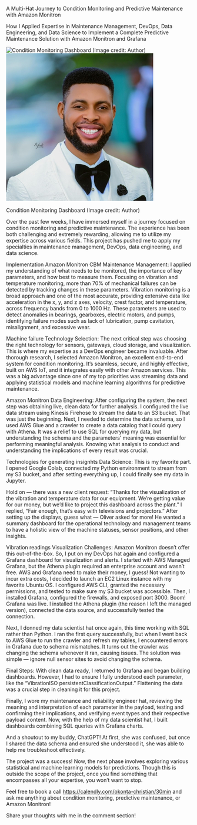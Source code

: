 A Multi-Hat Journey to Condition Monitoring and Predictive Maintenance with Amazon Monitron






How I Applied Expertise in Maintenance Management, DevOps, Data Engineering, and Data Science to Implement a Complete Predictive Maintenance Solution with Amazon Monitron and Grafana



![Condition Monitoring Dashboard (Image credit: Author)](https://raw.githubusercontent.com/chrisdgenius/data-engineering-portfolio/blob/main/assets/profile.jpg)
![Condition Monitoring Dashboard](https://raw.githubusercontent.com/chrisdgenius/data-engineering-portfolio/main/assets/profile.jpg)


Condition Monitoring Dashboard (Image credit: Author)




Over the past few weeks, I have immersed myself in a journey focused on condition monitoring and predictive maintenance. The experience has been both challenging and extremely rewarding, allowing me to utilize my expertise across various fields. This project has pushed me to apply my specialties in maintenance management, DevOps, data engineering, and data science.


Implementation Amazon Monitron CBM
Maintenance Management: I applied my understanding of what needs to be monitored, the importance of key parameters, and how best to measure them. Focusing on vibration and temperature monitoring, more than 70% of mechanical failures can be detected by tracking changes in these parameters. Vibration monitoring is a broad approach and one of the most accurate, providing extensive data like acceleration in the x, y, and z axes, velocity, crest factor, and temperature, across frequency bands from 0 to 1000 Hz. These parameters are used to detect anomalies in bearings, gearboxes, electric motors, and pumps, identifying failure modes such as lack of lubrication, pump cavitation, misalignment, and excessive wear.


Machine failure
Technology Selection: The next critical step was choosing the right technology for sensors, gateways, cloud storage, and visualization. This is where my expertise as a DevOps engineer became invaluable. After thorough research, I selected Amazon Monitron, an excellent end-to-end system for condition monitoring. It’s seamless, secure, and highly effective, built on AWS IoT, and it integrates easily with other Amazon services. This was a big advantage since one of my top priorities was streaming data and applying statistical models and machine learning algorithms for predictive maintenance.


Amazon Monitron
Data Engineering: After configuring the system, the next step was obtaining live, clean data for further analysis. I configured the live data stream using Kinesis Firehose to stream the data to an S3 bucket. That was just the beginning. Next, I needed to determine the data schema, so I used AWS Glue and a crawler to create a data catalog that I could query with Athena. It was a relief to use SQL for querying my data, but understanding the schema and the parameters’ meaning was essential for performing meaningful analysis. Knowing what analysis to conduct and understanding the implications of every result was crucial.


Technologies for generating insignhts
Data Science: This is my favorite part. I opened Google Colab, connected my Python environment to stream from my S3 bucket, and after setting everything up, I could finally see my data in Jupyter.

Hold on — there was a new client request: “Thanks for the visualization of the vibration and temperature data for our equipment. We’re getting value for our money, but we’d like to project this dashboard across the plant.” I replied, “Fair enough, that’s easy with televisions and projectors.” After setting up the displays, guess what — Oliver asked for more! He wanted a summary dashboard for the operational technology and management teams to have a holistic view of the machine statuses, sensor positions, and other insights.


Vibration readings
Visualization Challenges: Amazon Monitron doesn’t offer this out-of-the-box. So, I put on my DevOps hat again and configured a Grafana dashboard for visualization and alerts. I started with AWS Managed Grafana, but the Athena plugin required an enterprise account and wasn’t free. AWS and Grafana need to make their money, I guess! Not wanting to incur extra costs, I decided to launch an EC2 Linux instance with my favorite Ubuntu OS. I configured AWS CLI, granted the necessary permissions, and tested to make sure my S3 bucket was accessible. Then, I installed Grafana, configured the firewalls, and exposed port 3000. Boom! Grafana was live. I installed the Athena plugin (the reason I left the managed version), connected the data source, and successfully tested the connection.

Next, I donned my data scientist hat once again, this time working with SQL rather than Python. I ran the first query successfully, but when I went back to AWS Glue to run the crawler and refresh my tables, I encountered errors in Grafana due to schema mismatches. It turns out the crawler was changing the schema whenever it ran, causing issues. The solution was simple — ignore null sensor sites to avoid changing the schema.

Final Steps: With clean data ready, I returned to Grafana and began building dashboards. However, I had to ensure I fully understood each parameter, like the “VibrationISO persistentClassificationOutput.” Flattening the data was a crucial step in cleaning it for this project.

Finally, I wore my maintenance and reliability engineer hat, reviewing the meaning and interpretation of each parameter in the payload, testing and confirming their implications, and verifying event types and their respective payload content. Now, with the help of my data scientist hat, I built dashboards combining SQL queries with Grafana charts.


And a shoutout to my buddy, ChatGPT! At first, she was confused, but once I shared the data schema and ensured she understood it, she was able to help me troubleshoot effectively.

The project was a success! Now, the next phase involves exploring various statistical and machine learning models for predictions. Though this is outside the scope of the project, once you find something that encompasses all your expertise, you won’t want to stop.

Feel free to book a call https://calendly.com/okonta-christian/30min and ask me anything about condition monitoring, predictive maintenance, or Amazon Monitron!

Share your thoughts with me in the comment section!
